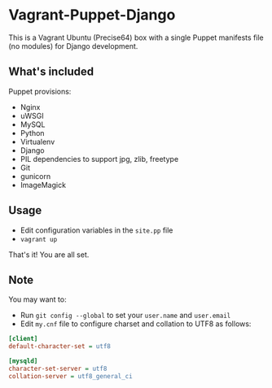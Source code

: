 # Vagrant-Puppet-Django

This is a Vagrant Ubuntu (Precise64) box with a single Puppet manifests file (no modules) for Django development.

## What's included

Puppet provisions:

- Nginx
- uWSGI
- MySQL
- Python
- Virtualenv
- Django
- PIL dependencies to support jpg, zlib, freetype
- Git
- gunicorn
- ImageMagick


## Usage

- Edit configuration variables in the `site.pp` file
- `vagrant up`

That's it! You are all set.

## Note

You may want to:

- Run `git config --global` to set your `user.name` and `user.email`
- Edit `my.cnf` file to configure charset and collation to UTF8 as follows:

```ini
[client]
default-character-set = utf8

[mysqld]
character-set-server = utf8
collation-server = utf8_general_ci
```
